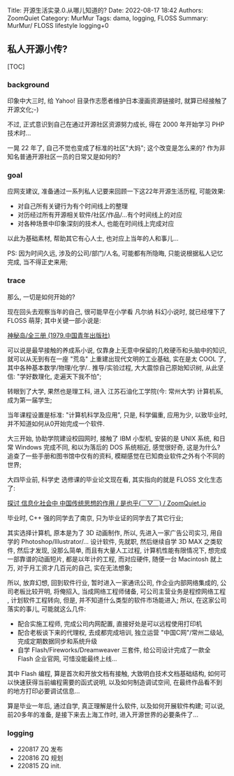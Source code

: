 Title: 开源生活实录.0.从哪儿知道的?
Date: 2022-08-17 18:42
Authors: ZoomQuiet
Category: MurMur
Tags: dama, logging, FLOSS
Summary: MurMur/ FLOSS lifestyle logging+0

## 私人开源小传?

[TOC]

### background

印象中大三时, 给 Yahoo! 目录作志愿者维护日本漫画资源链接时, 
就算已经接触了开源文化;-)

不过, 正式意识到自己在通过开源社区资源努力成长,
得在 2000 年开始学习 PHP 技术时...

一晃 22 年了, 自己不觉也变成了标准的社区"大妈";
这个改变是怎么来的?
作为非知名普通开源社区一员的日常又是如何的?

### goal

应网支建议, 准备通过一系列私人记要来回顾一下这22年开源生活历程,
可能效果:

- 对自己所有关键行为有个时间线上的整理
- 对历经过所有开源相关软件/社区/作品/...有个时间线上的对应
- 对各种场景中印象深刻的技术人, 也能在时间线上完成对应

以此为基础素材, 帮助其它有心人士, 也对应上当年的人和事儿...

PS:
因为时间久远, 涉及的公司/部门/人名, 可能都有所隐晦,
只能说根据私人记忆完成, 当不得正史来用;

### trace
那么, 一切是如何开始的?

现在回头去观察当年的自己, 很可能早在小学看 凡尔纳 科幻小说时, 就已经埋下了 FLOSS 萌芽;
其中关键一部小说是:

[神秘岛/全三册 (1979.中国青年出版社)](https://book.douban.com/subject/2215160/)

可以说是最早接触的养成系小说, 仅靠身上无意中保留的几枚硬币和头脑中的知识,
就可以从无到有在一座 "荒岛" 上重建出现代文明的工业基础, 
实在是太 COOL 了,
其中各种基本数学/物理/化学/.. 推导/实验过程,
大大震惊自己原始知识树, 
从此坚信: "学好数理化, 走遍天下我不怕";

转眼到了大学, 果然也是理工科, 进入 江苏石油化工学院(今: 常州大学) 计算机系,
成为第一届学生;

当年课程设置是标准: "计算机科学及应用",
只是, 科学偏重, 应用为少, 以致毕业时, 并不知道如何从0开始完成一个软件.

大三开始, 协助学院建设校园网时, 接触了 IBM 小型机,
安装的是 UNIX 系统, 和日常 Windows 完成不同,
和以为落后的 DOS 系统相近, 感觉很好奇, 这是为什么?
追查了一些手册和图书馆中仅有的资料, 模糊感觉在已知商业软件之外有个不同的世界;

大四毕业前, 科学史 选修课的毕业论文现在看, 其实指向的就是 FLOSS 文化生态了:

[探讨 信息化社会中 中国传统思想的作用 / 是也乎(￣▽￣) / ZoomQuiet.io](https://blog.zoomquiet.io/issue-chinese-for-internet.html#_11)

毕业时, C++ 强的同学去了南京, 只为毕业证的同学去了其它行业;

其实选择计算机, 原本是为了 3D 动画制作, 所以, 先进入一家广告公司实习,
用自学的 Photoshop/Illustrator/... 设计软件, 先就职, 然后继续自学 3D MAX 之类软件,
然后才发现, 没那么简单, 而且有大量人工过程, 计算机性能有限情况下,
想完成一部靠谱的动画短片, 都是以年计的工程, 而对应硬件, 随便一台 Macintosh 就上万,
对于月工资才几百元的自己, 实在无法想象;

所以, 放弃幻想, 回到软件行业, 暂时进入一家通讯公司,
作企业内部网络集成的,
公司老板比较开明,
将俺招入, 当成网络工程师储备,
可公司主营业务是程控网络工程 , 
计划软件工程转向, 但是, 并不知道什么类型的软件市场能进入;
所以, 在这家公司落实的事儿, 可能就这么几件:

- 配合实施工程师, 完成公司内网配置, 直接好处是可以远程使用打印机
- 配合老板谈下来的代理权, 去成都完成培训, 独立运营 "中国C网"/常州二级站, 完成定期数据同步和系统升级
- 自学 Flash/Fireworks/Dreamweaver 三套件, 给公司设计完成了一款全 Flash 企业官网, 可惜没能最终上线...

其中 Flash 编程, 算是首次和开放文档有接触,
大致明白技术文档基础结构,
如何可以快速获得当前编程需要的函式说明,
以及如何制造调试空间, 在最终作品看不到的地方打印必要调试信息...

算是毕业一年后, 通过自学, 真正理解是什么软件, 以及如何开展软件构建;
可以说, 前20多年的准备,
是接下来去上海工作时, 进入开源世界的必要条件了...



### logging

- 220817 ZQ 发布
- 220816 ZQ 规划
- 220815 ZQ init.



